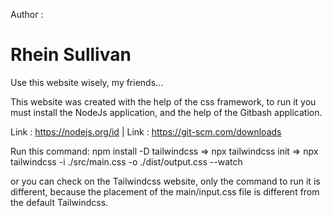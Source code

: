 Author :
# Rhein Sullivan

Use this website wisely, my friends...

This website was created with the help of the css framework, to run it you must install the NodeJs application, and the help of the Gitbash application.

Link : https://nodejs.org/id |
Link : https://git-scm.com/downloads

Run this command:
npm install -D tailwindcss => 
npx tailwindcss init => 
npx tailwindcss -i ./src/main.css -o ./dist/output.css --watch

or you can check on the Tailwindcss website, only the command to run it is different, because the placement of the main/input.css file is different from the default Tailwindcss.
